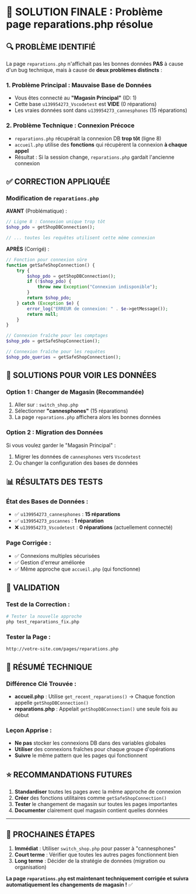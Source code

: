 # 🎯 SOLUTION FINALE : Problème page reparations.php résolue

## 🔍 **PROBLÈME IDENTIFIÉ**

La page `reparations.php` n'affichait pas les bonnes données **PAS** à cause d'un bug technique, mais à cause de **deux problèmes distincts** :

### 1. **Problème Principal : Mauvaise Base de Données**
- Vous êtes connecté au **"Magasin Principal"** (ID: 1) 
- Cette base `u139954273_Vscodetest` est **VIDE** (0 réparations)
- Les vraies données sont dans `u139954273_cannesphones` (15 réparations)

### 2. **Problème Technique : Connexion Précoce**
- `reparations.php` récupérait la connexion DB **trop tôt** (ligne 8)
- `accueil.php` utilise des **fonctions** qui récupèrent la connexion **à chaque appel**
- Résultat : Si la session change, `reparations.php` gardait l'ancienne connexion

## ✅ **CORRECTION APPLIQUÉE**

### **Modification de `reparations.php`**

**AVANT** (Problématique) :
```php
// Ligne 8 : Connexion unique trop tôt
$shop_pdo = getShopDBConnection();

// ... toutes les requêtes utilisent cette même connexion
```

**APRÈS** (Corrigé) :
```php
// Fonction pour connexion sûre
function getSafeShopConnection() {
    try {
        $shop_pdo = getShopDBConnection();
        if (!$shop_pdo) {
            throw new Exception("Connexion indisponible");
        }
        return $shop_pdo;
    } catch (Exception $e) {
        error_log("ERREUR de connexion: " . $e->getMessage());
        return null;
    }
}

// Connexion fraîche pour les comptages
$shop_pdo = getSafeShopConnection();

// Connexion fraîche pour les requêtes
$shop_pdo_queries = getSafeShopConnection();
```

## 🚀 **SOLUTIONS POUR VOIR LES DONNÉES**

### **Option 1 : Changer de Magasin (Recommandée)**
1. Aller sur : `switch_shop.php`
2. Sélectionner **"cannesphones"** (15 réparations)
3. La page `reparations.php` affichera alors les bonnes données

### **Option 2 : Migration des Données** 
Si vous voulez garder le "Magasin Principal" :
1. Migrer les données de `cannesphones` vers `Vscodetest`
2. Ou changer la configuration des bases de données

## 📊 **RÉSULTATS DES TESTS**

### **État des Bases de Données :**
- ✅ `u139954273_cannesphones` : **15 réparations** 
- ✅ `u139954273_pscannes` : **1 réparation**
- ❌ `u139954273_Vscodetest` : **0 réparations** (actuellement connecté)

### **Page Corrigée :**
- ✅ Connexions multiples sécurisées
- ✅ Gestion d'erreur améliorée  
- ✅ Même approche que `accueil.php` (qui fonctionne)

## 🔧 **VALIDATION**

### **Test de la Correction :**
```bash
# Tester la nouvelle approche
php test_reparations_fix.php
```

### **Tester la Page :**
```
http://votre-site.com/pages/reparations.php
```

## 📝 **RÉSUMÉ TECHNIQUE**

### **Différence Clé Trouvée :**
- **accueil.php** : Utilise `get_recent_reparations()` → Chaque fonction appelle `getShopDBConnection()`
- **reparations.php** : Appelait `getShopDBConnection()` une seule fois au début

### **Leçon Apprise :**
- **Ne pas** stocker les connexions DB dans des variables globales
- **Utiliser** des connexions fraîches pour chaque groupe d'opérations
- **Suivre** le même pattern que les pages qui fonctionnent

## ⭐ **RECOMMANDATIONS FUTURES**

1. **Standardiser** toutes les pages avec la même approche de connexion
2. **Créer** des fonctions utilitaires comme `getSafeShopConnection()`
3. **Tester** le changement de magasin sur toutes les pages importantes
4. **Documenter** clairement quel magasin contient quelles données

---

## 🎯 **PROCHAINES ÉTAPES**

1. **Immédiat** : Utiliser `switch_shop.php` pour passer à "cannesphones"
2. **Court terme** : Vérifier que toutes les autres pages fonctionnent bien
3. **Long terme** : Décider de la stratégie de données (migration ou organisation)

**La page `reparations.php` est maintenant techniquement corrigée et suivra automatiquement les changements de magasin !** ✅ 